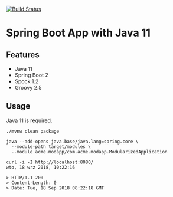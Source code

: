[![Build Status](https://travis-ci.org/mariuszs/groovy-spring-boot.svg?branch=master)](https://travis-ci.org/mariuszs/groovy-spring-boot)

Spring Boot App with Java 11
===


Features
---
* Java 11
* Spring Boot 2
* Spock 1.2
* Groovy 2.5


Usage
---

Java 11 is required.

    ./mvnw clean package

    java --add-opens java.base/java.lang=spring.core \ 
      --module-path target/modules \
      --module acme.modapp/com.acme.modapp.ModularizedApplication
      
    curl -i -I http://localhost:8080/                                                                                             wto, 18 wrz 2018, 10:22:16 

    > HTTP/1.1 200 
    > Content-Length: 0
    > Date: Tue, 18 Sep 2018 08:22:18 GMT
    